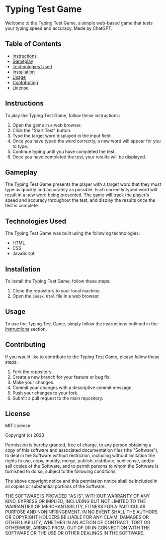 # Typing Test Game

Welcome to the Typing Test Game, a simple web-based game that tests your typing speed and accuracy. Made by ChatGPT.

## Table of Contents

- [Instructions](#instructions)
- [Gameplay](#gameplay)
- [Technologies Used](#technologies-used)
- [Installation](#installation)
- [Usage](#usage)
- [Contributing](#contributing)
- [License](#license)

## Instructions

To play the Typing Test Game, follow these instructions:

1. Open the game in a web browser.
2. Click the "Start Test" button.
3. Type the target word displayed in the input field.
4. Once you have typed the word correctly, a new word will appear for you to type.
5. Continue typing until you have completed the test.
6. Once you have completed the test, your results will be displayed.

## Gameplay

The Typing Test Game presents the player with a target word that they must type as quickly and accurately as possible. Each correctly typed word will result in a new word being presented. The game will track the player's speed and accuracy throughout the test, and display the results once the test is complete.


## Technologies Used

The Typing Test Game was built using the following technologies:

- HTML
- CSS
- JavaScript

## Installation

To install the Typing Test Game, follow these steps:

1. Clone the repository to your local machine.
2. Open the `index.html` file in a web browser.

## Usage

To use the Typing Test Game, simply follow the instructions outlined in the [Instructions](#instructions) section.

## Contributing

If you would like to contribute to the Typing Test Game, please follow these steps:

1. Fork the repository.
2. Create a new branch for your feature or bug fix.
3. Make your changes.
4. Commit your changes with a descriptive commit message.
5. Push your changes to your fork.
6. Submit a pull request to the main repository.

## License

MIT License

Copyright (c) 2023

Permission is hereby granted, free of charge, to any person obtaining a copy of this software and associated documentation files (the "Software"), to deal in the Software without  restriction, including without limitation the rights to use, copy, modify, merge, publish, distribute, sublicense, and/or sell copies of the Software, and to permit persons to whom the Software is furnished to do so, subject to the following conditions:

The above copyright notice and this permission notice shall be included in all copies or substantial portions of the Software.

THE SOFTWARE IS PROVIDED "AS IS", WITHOUT WARRANTY OF ANY KIND, EXPRESS OR IMPLIED, INCLUDING BUT NOT LIMITED TO THE WARRANTIES OF MERCHANTABILITY, FITNESS FOR A PARTICULAR PURPOSE AND NONINFRINGEMENT. IN NO EVENT SHALL THE AUTHORS OR COPYRIGHT HOLDERS BE LIABLE FOR ANY CLAIM, DAMAGES OR OTHER LIABILITY, WHETHER IN AN ACTION OF CONTRACT, TORT OR OTHERWISE, ARISING FROM, OUT OF OR IN CONNECTION WITH THE SOFTWARE OR THE USE OR OTHER DEALINGS IN THE SOFTWARE.

